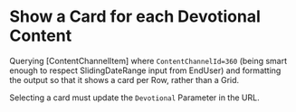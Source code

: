 # Show a Card for each Devotional Content
Querying [ContentChannelItem] where `ContentChannelId=360` (being smart enough to respect SlidingDateRange input from EndUser) and formatting the output so that it shows a card per Row, rather than a Grid.

Selecting a card must update the `Devotional` Parameter in the URL.